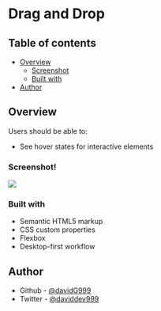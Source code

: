 # Drag and Drop

## Table of contents

- [Overview](#overview)
  - [Screenshot](#screenshot)
  - [Built with](#built-with)
- [Author](#author)

## Overview

Users should be able to:

- See hover states for interactive elements

### Screenshot!
<img src="https://user-images.githubusercontent.com/59611699/194524863-cac1123e-af3f-4098-b801-f53ef316da93.gif" />

### Built with

- Semantic HTML5 markup
- CSS custom properties
- Flexbox
- Desktop-first workflow

## Author

- Github - [@davidG999](https://www.github.com/davidG999)
- Twitter - [@daviddev999](https://www.twitter.com/daviddev999)

